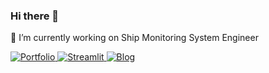 ### Hi there 👋

🔭 I’m currently working on Ship Monitoring System Engineer

<p>
    <a href="https://tatsuhirot.github.io/react-portfolio/">
        <img src="https://img.shields.io/badge/Portfolio-232F3E?style=for-the-badge&logo=About.me&logoColor=white" alt="Portfolio">
    </a>
    <a href="https://tatsuhiro-portfolio.streamlit.app/">
        <img src="https://img.shields.io/badge/Streamlit-FF4B4B?style=for-the-badge&logo=streamlit&logoColor=white" alt="Streamlit">
    </a>
    <a href="https://www.linkedin.com/in/tatsuhiroterada/">
        <img src="https://img.shields.io/badge/Blog-FF5722?style=for-the-badge&logo=Blogger&logoColor=white" alt="Blog">
    </a>
</p>



